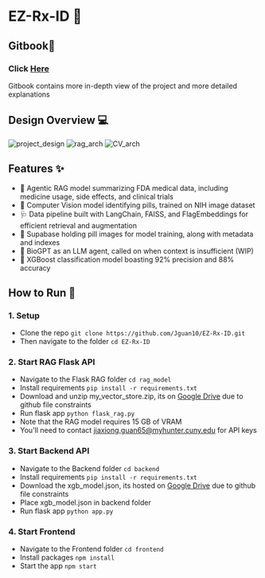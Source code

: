 # EZ-Rx-ID 💊


## Gitbook📖
### Click [Here](https://jasons-organization-58.gitbook.io/rx_id)
Gitbook contains more in-depth view of the project and more detailed explanations

## Design Overview 💻
![project_design](https://github.com/Jguan10/EZ-Rx-ID/blob/main/images/Overall_architecture.PNG)
![rag_arch](https://github.com/Jguan10/EZ-Rx-ID/blob/main/images/RAG_architecture.PNG)
![CV_arch](https://github.com/Jguan10/EZ-Rx-ID/blob/main/images/CV_architecture.PNG)

## Features ✨
- 🥼 Agentic RAG model summarizing FDA medical data, including medicine usage, side effects, and clinical trials
- 🤖 Computer Vision model identifying pills, trained on NIH image dataset
- 🩺 Data pipeline built with LangChain, FAISS, and FlagEmbeddings for efficient retrieval and augmentation
- 🧬 Supabase holding pill images for model training, along with metadata and indexes
- 🧫 BioGPT as an LLM agent, called on when context is insufficient (WIP)
- 🔬 XGBoost classification model boasting 92% precision and 88% accuracy

## How to Run 🚀
### 1. Setup
- Clone the repo
```git clone https://github.com/Jguan10/EZ-Rx-ID.git```
- Then navigate to the folder
```cd EZ-Rx-ID```

### 2. Start RAG Flask API
- Navigate to the Flask RAG folder
```cd rag_model```
- Install requirements
```pip install -r requirements.txt```
- Download and unzip my_vector_store.zip, its on [Google Drive](https://drive.google.com/file/d/1ntzECW0b9HCMMLO6uH7BohMt7ziI8qy3/view?usp=sharing) due to github file constraints
- Run flask app
```python flask_rag.py```
- Note that the RAG model requires 15 GB of VRAM
- You'll need to contact jiaxiong.guan65@myhunter.cuny.edu for API keys 

### 3. Start Backend API
- Navigate to the Backend folder
```cd backend```
- Install requirements
```pip install -r requirements.txt```
- Download the xgb_model.json, its hosted on [Google Drive](https://drive.google.com/file/d/1C6SaAXGr3oq5lr4DgmosQfwSarQ1j-Qm/view?usp=sharing) due to github file constraints
- Place xgb_model.json in backend folder
- Run flask app
```python app.py```

### 4. Start Frontend
- Navigate to the Frontend folder
```cd frontend```
- Install packages
```npm install```
- Start the app
```npm start```



